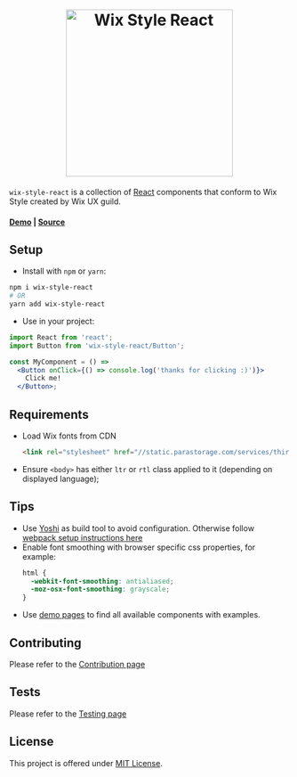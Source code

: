 <h1 style="text-align: center;">
    <a href="https://wix.github.com/wix-style-react">
        <img src="https://raw.githubusercontent.com/wix/wix-style-react/master/.storybook/logo.svg?sanitize=true" alt="Wix Style React" width="300">
    </a>
</h1>

`wix-style-react` is a collection of [React](https://facebook.github.io/react/) components that conform to Wix Style created by Wix UX guild.

#### [Demo](https://wix-wix-style-react.surge.sh/) | [Source](https://github.com/wix/wix-style-react)

## Setup

* Install with `npm` or `yarn`:
```sh
npm i wix-style-react
# OR
yarn add wix-style-react
```

* Use in your project:

```jsx
import React from 'react';
import Button from 'wix-style-react/Button';

const MyComponent = () =>
  <Button onClick={() => console.log('thanks for clicking :)')}>
    Click me!
  </Button>;
```

## Requirements

* Load Wix fonts from CDN
    ```html
    <link rel="stylesheet" href="//static.parastorage.com/services/third-party/fonts/Helvetica/fontFace.css">
    ```
* Ensure `<body>` has either `ltr` or `rtl` class applied to it (depending on displayed language);

## Tips

* Use [Yoshi](https://github.com/wix/yoshi) as build tool to avoid configuration. Otherwise follow [webpack setup instructions here](https://wix-wix-style-react.surge.sh/?selectedKind=Introduction&selectedStory=Usage%20Without%20Yoshi&full=0&down=0&left=1&panelRight=0)
* Enable font smoothing with browser specific css properties, for example:
    ```css
    html {
      -webkit-font-smoothing: antialiased;
      -moz-osx-font-smoothing: grayscale;
    }
    ```
* Use [demo pages](https://wix-wix-style-react.surge.sh/) to find all available components with examples.

## Contributing
Please refer to the [Contribution page](https://wix-wix-style-react.surge.sh/?selectedKind=Introduction&selectedStory=Contribution&full=0&down=0&left=1&panelRight=0)

## Tests
Please refer to the [Testing page](https://wix-wix-style-react.surge.sh/?selectedKind=Introduction&selectedStory=Testing&full=0&down=0&left=1&panelRight=0)

## License
This project is offered under [MIT License](https://github.com/wix/wix-style-react/blob/master/LICENSE).
